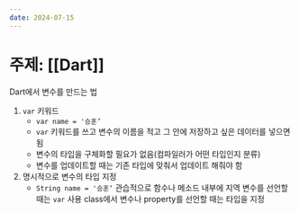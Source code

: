 ```yaml
---
date: 2024-07-15
---
```

# 주제: [[Dart]]
Dart에서 변수를 만드는 법
1. `var` 키워드
	- `var name = '승훈’`
	- `var` 키워드를 쓰고 변수의 이름을 적고 그 안에 저장하고 싶은 데이터를 넣으면 됨
	- 변수의 타입을 구체화할 필요가 없음(컴파일러가 어떤 타입인지 분류)
	- 변수를 업데이트할 때는 기존 타입에 맞춰서 업데이트 해줘야 함
2. 명시적으로 변수의 타입 지정
	- `String name = '승훈‘`
관습적으로 함수나 메소드 내부에 지역 변수를 선언할 때는 `var` 사용
class에서 변수나 property를 선언할 때는 타입을 지정